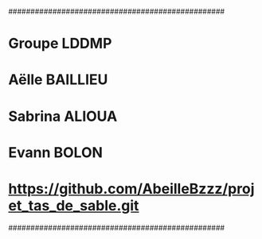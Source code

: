 #################################################
# Groupe LDDMP
# Aëlle BAILLIEU
# Sabrina ALIOUA
# Evann BOLON
# https://github.com/AbeilleBzzz/projet_tas_de_sable.git
#################################################

